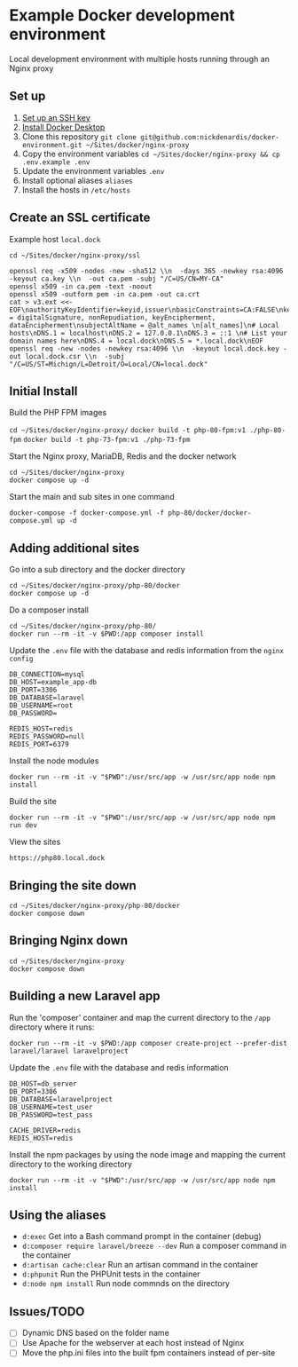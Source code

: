 # Example Docker development environment

Local development environment with multiple hosts running through an Nginx proxy

## Set up

1. [Set up an SSH key](https://docs.github.com/en/authentication/connecting-to-github-with-ssh/generating-a-new-ssh-key-and-adding-it-to-the-ssh-agent)
1. [Install Docker Desktop](https://www.docker.com/products/docker-desktop)
1. Clone this repository `git clone git@github.com:nickdenardis/docker-environment.git ~/Sites/docker/nginx-proxy`
1. Copy the environment variables `cd ~/Sites/docker/nginx-proxy && cp .env.example .env`
1. Update the environment variables `.env`
1. Install optional aliases `aliases`
1. Install the hosts in `/etc/hosts`

## Create an SSL certificate

Example host `local.dock`

`cd ~/Sites/docker/nginx-proxy/ssl`

```
openssl req -x509 -nodes -new -sha512 \\n  -days 365 -newkey rsa:4096 -keyout ca.key \\n  -out ca.pem -subj "/C=US/CN=MY-CA"
openssl x509 -in ca.pem -text -noout
openssl x509 -outform pem -in ca.pem -out ca.crt
cat > v3.ext <<-EOF\nauthorityKeyIdentifier=keyid,issuer\nbasicConstraints=CA:FALSE\nkeyUsage = digitalSignature, nonRepudiation, keyEncipherment, dataEncipherment\nsubjectAltName = @alt_names \n[alt_names]\n# Local hosts\nDNS.1 = localhost\nDNS.2 = 127.0.0.1\nDNS.3 = ::1 \n# List your domain names here\nDNS.4 = local.dock\nDNS.5 = *.local.dock\nEOF
openssl req -new -nodes -newkey rsa:4096 \\n  -keyout local.dock.key -out local.dock.csr \\n  -subj "/C=US/ST=Michign/L=Detroit/O=Local/CN=local.dock"
```

## Initial Install

Build the PHP FPM images

`cd ~/Sites/docker/nginx-proxy/`
`docker build -t php-80-fpm:v1 ./php-80-fpm`
`docker build -t php-73-fpm:v1 ./php-73-fpm`

Start the Nginx proxy, MariaDB, Redis and the docker network

`cd ~/Sites/docker/nginx-proxy`  
`docker compose up -d`

Start the main and sub sites in one command

`docker-compose -f docker-compose.yml -f php-80/docker/docker-compose.yml up -d`

## Adding additional sites

Go into a sub directory and the docker directory

`cd ~/Sites/docker/nginx-proxy/php-80/docker`  
`docker compose up -d`

Do a composer install

`cd ~/Sites/docker/nginx-proxy/php-80/`  
`docker run --rm -it -v $PWD:/app composer install`

Update the `.env` file with the database and redis information from the `nginx config`

```
DB_CONNECTION=mysql
DB_HOST=example_app-db
DB_PORT=3306
DB_DATABASE=laravel
DB_USERNAME=root
DB_PASSWORD=

REDIS_HOST=redis
REDIS_PASSWORD=null
REDIS_PORT=6379
```

Install the node modules

`docker run --rm -it -v "$PWD":/usr/src/app -w /usr/src/app node npm install`

Build the site

`docker run --rm -it -v "$PWD":/usr/src/app -w /usr/src/app node npm run dev`

View the sites

`https://php80.local.dock`

## Bringing the site down

`cd ~/Sites/docker/nginx-proxy/php-80/docker`  
`docker compose down`

## Bringing Nginx down

`cd ~/Sites/docker/nginx-proxy`  
`docker compose down`

## Building a new Laravel app

Run the 'composer' container and map the current directory to the `/app` directory where it runs:

`docker run --rm -it -v $PWD:/app composer create-project --prefer-dist laravel/laravel laravelproject`

Update the `.env` file with the database and redis information

```
DB_HOST=db_server
DB_PORT=3306
DB_DATABASE=laravelproject
DB_USERNAME=test_user
DB_PASSWORD=test_pass

CACHE_DRIVER=redis
REDIS_HOST=redis
```

Install the npm packages by using the node image and mapping the current directory to the working directory

`docker run --rm -it -v "$PWD":/usr/src/app -w /usr/src/app node npm install`

## Using the aliases

- `d:exec` Get into a Bash command prompt in the container (debug)
- `d:composer require laravel/breeze --dev` Run a composer command in the container
- `d:artisan cache:clear` Run an artisan command in the container
- `d:phpunit` Run the PHPUnit tests in the container
- `d:node npm install` Run node commnds on the directory

## Issues/TODO

- [ ] Dynamic DNS based on the folder name
- [ ] Use Apache for the webserver at each host instead of Nginx
- [ ] Move the php.ini files into the built fpm containers instead of per-site